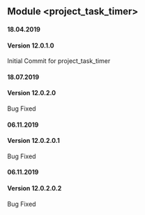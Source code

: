 ## Module <project_task_timer>

#### 18.04.2019
#### Version 12.0.1.0
Initial Commit for project_task_timer


#### 18.07.2019
#### Version 12.0.2.0
Bug Fixed

#### 06.11.2019
#### Version 12.0.2.0.1
Bug Fixed

#### 06.11.2019
#### Version 12.0.2.0.2
Bug Fixed
